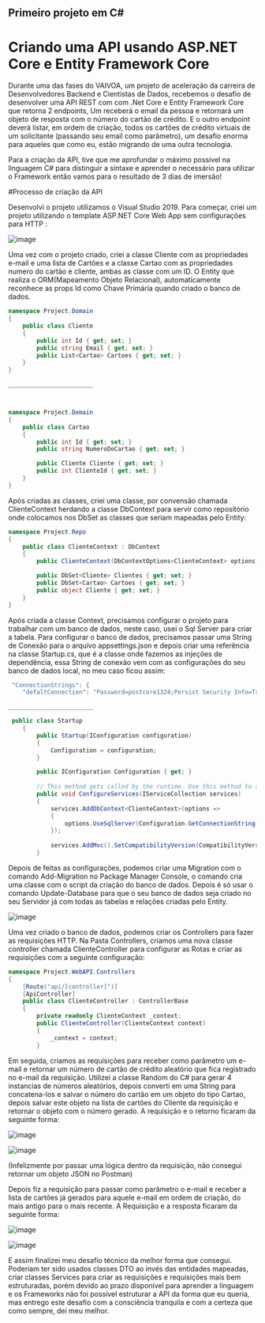 ## Primeiro projeto em C#

# Criando uma API usando ASP.NET Core e Entity Framework Core



Durante uma das fases do VAIVOA, um projeto de aceleração da carreira de Desenvolvedores Backend e Cientistas de Dados, recebemos o desafio de desenvolver uma API REST  com com .Net Core e Entity Framework Core que retorna 2 endpoints, Um receberá o email da pessoa e retornará um objeto de resposta com o número do cartão de crédito. E o outro endpoint deverá listar, em ordem de criação, todos os cartões de crédito virtuais de um solicitante (passando seu email como parâmetro), um desafio enorma para aqueles que como eu, estão migrando de uma outra tecnologia.

Para a criação da API, tive que me aprofundar o máximo possível na linguagem C# para distinguir a sintaxe e aprender o necessário para utilizar o Framework então vamos para o resultado de 3 dias de imersão!
    

#Processo de criação da API
    

Desenvolvi o projeto utilizamos o Visual Studio 2019. Para começar, criei um projeto utilizando o template ASP.NET Core Web App sem configurações para HTTP :

![image](https://github.com/Higor-Buiatti/projeto-vaivoa/blob/master/assets/image-20210528145604137.png)

Uma vez com o projeto criado, criei a classe Cliente com as propriedades e-mail e uma lista de Cartões e a classe Cartao com as propriedades numero do cartão e cliente, ambas as classe com um ID. O Entity que realiza o ORM(Mapeamento Objeto Relacional), automaticamente reconhece as props Id como Chave Primária quando criado o banco de dados.




```c#
namespace Project.Domain
{
    public class Cliente
    {
        public int Id { get; set; }
        public string Email { get; set; }
        public List<Cartao> Cartoes { get; set; }
    }
}

________________________



namespace Project.Domain
{
    public class Cartao
    {
        public int Id { get; set; }
        public string NumeroDoCartao { get; set; }

        public Cliente Cliente { get; set; }
        public int ClienteId { get; set; }
    }
}

```

Após criadas as classes, criei uma classe, por convensão chamada ClienteContext herdando a classe DbContext para servir como repositório onde colocamos nos DbSet as classes que seriam mapeadas pelo Entity:




```c#
namespace Project.Repo
{
    public class ClienteContext : DbContext
    {
        public ClienteContext(DbContextOptions<ClienteContext> options): base(options){}

        public DbSet<Cliente> Clientes { get; set; }
        public DbSet<Cartao> Cartoes { get; set; }
        public object Cliente { get; set; }
    }
}
```

 Após criada a classe Context, precisamos configurar o projeto para trabalhar com um banco de dados, neste caso, usei o Sql Server para criar a tabela. Para configurar o banco de dados, precisamos passar uma String de Conexão para o arquivo appsettings.json e depois criar uma referência na classe Startup.cs, que é a classe onde fazemos as injeções de dependência, essa String de conexão vem com as configurações do seu banco de dados local, no meu caso ficou assim:

 


```c#
 "ConnectionStrings": {
    "defaltConnection": "Password=postcore1324;Persist Security Info=True;User ID=sa;Initial Catalog=Project;Data Source=DESKTOP-TIGCP3C"

________________________

 public class Startup
    {
        public Startup(IConfiguration configuration)
        {
            Configuration = configuration;
        }

        public IConfiguration Configuration { get; }
    
        // This method gets called by the runtime. Use this method to add services to the container.
        public void ConfigureServices(IServiceCollection services)
        {
            services.AddDbContext<ClienteContext>(options =>
            {
                options.UseSqlServer(Configuration.GetConnectionString("DefaltConnection"));
            });
    
            services.AddMvc().SetCompatibilityVersion(CompatibilityVersion.Version_2_1);
        }
```        
        
Depois de feitas as configurações, podemos criar uma Migration com o comando Add-Migration no Package Manager Console, o comando cria uma classe com o script da criação do banco de dados. Depois é só usar o comando Update-Database para que o seu banco de dados seja criado no seu Servidor já com todas as tabelas e relações criadas pelo Entity.

![image](https://github.com/Higor-Buiatti/projeto-vaivoa/blob/master/assets/image-20210528152934961.png)



Uma vez criado o banco de dados, podemos criar os Controllers para fazer as requisições HTTP. Na Pasta Controllers, criamos uma nova classe controller chamada ClienteController para configurar as Rotas e criar as requisições com a seguinte configuração:
    
```c#
namespace Project.WebAPI.Controllers
{
    [Route("api/[controller]")]
    [ApiController]
    public class ClienteController : ControllerBase
    {
        private readonly ClienteContext _context;
        public ClienteController(ClienteContext context)
        {
            _context = context;
        }

```

Em seguida, criamos as requisições para receber como parâmetro um e-mail e retornar um número de cartão de crédito aleatório que fica registrado no e-mail da requisição. Utilizei a classe Random do C# para gerar 4 instancias de números aleatórios, depois converti em uma String para concatena-los e salvar o número do cartão em um objeto do tipo Cartao, depois salvar este objeto na lista de cartões do Cliente da requisição e retornar o objeto com o número gerado. A requisição e o retorno ficaram da seguinte forma:

![image](https://github.com/Higor-Buiatti/projeto-vaivoa/blob/master/assets/image-20210528154830893.png)



![image](https://github.com/Higor-Buiatti/projeto-vaivoa/blob/master/assets/image-20210528155009952.png)

(Infelizmente por passar uma lógica dentro da requisição, não consegui retornar um objeto JSON no Postman)







Depois fiz a requisição para passar como parâmetro o e-mail e receber a lista de cartões já gerados para aquele e-mail em ordem de criação, do mais antigo para o mais recente. A Requisição e a resposta ficaram da seguinte forma:  

![image](https://github.com/Higor-Buiatti/projeto-vaivoa/blob/master/assets/image-20210528155425711.png)



![image](https://github.com/Higor-Buiatti/projeto-vaivoa/blob/master/assets/image-20210528155609141.png)





E assim finalizei meu desafio técnico da melhor forma que consegui. Poderiam ter sido usados classes DTO ao invés das entidades mapeadas, criar classes Services para criar as requisições e requisições mais bem estruturadas, porém devido ao prazo disponível para aprender a linguagem e os Frameworks não foi possível estruturar a API da forma que eu queria, mas entrego este desafio com a consciência tranquila e com a certeza que como sempre, dei meu melhor.
